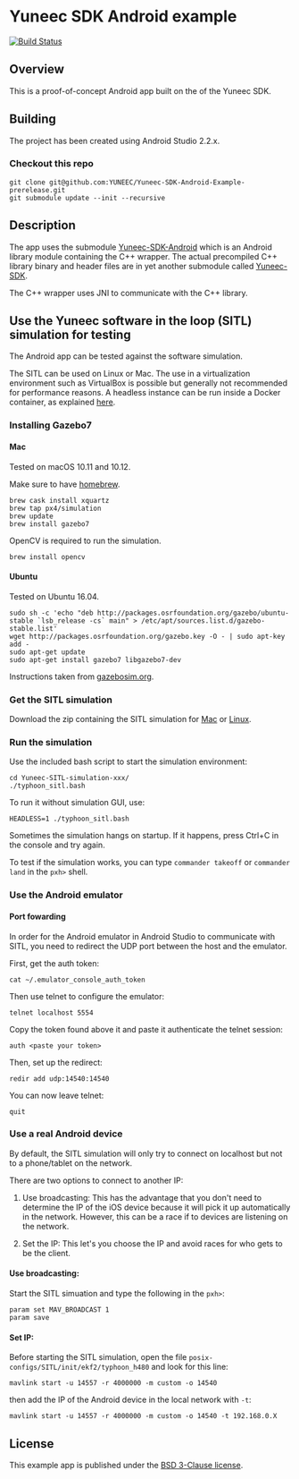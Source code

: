 # Yuneec SDK Android example

[![Build Status](https://travis-ci.com/YUNEEC/Yuneec-SDK-Android-Example.svg?token=5772mkLLvKwYKBhk4s9n&branch=master)](https://travis-ci.com/YUNEEC/Yuneec-SDK-Android-Example)

## Overview

This is a proof-of-concept Android app built on the of the Yuneec SDK.

## Building

The project has been created using Android Studio 2.2.x.

### Checkout this repo

```
git clone git@github.com:YUNEEC/Yuneec-SDK-Android-Example-prerelease.git
git submodule update --init --recursive
```

## Description

The app uses the submodule [Yuneec-SDK-Android](https://github.com/YUNEEC/Yuneec-SDK-Android) which is an Android library module containing the C++ wrapper. The actual precompiled C++ library binary and header files are in yet another submodule called [Yuneec-SDK](https://github.com/YUNEEC/Yuneec-SDK).

The C++ wrapper uses JNI to communicate with the C++ library.

## Use the Yuneec software in the loop (SITL) simulation for testing

The Android app can be tested against the software simulation.

The SITL can be used on Linux or Mac. The use in a virtualization environment such as VirtualBox is possible but generally not recommended for performance reasons. A headless instance can be run inside a Docker container, as explained [here](sitl).

### Installing Gazebo7

#### Mac

Tested on macOS 10.11 and 10.12.

Make sure to have [homebrew](http://brew.sh).

```
brew cask install xquartz
brew tap px4/simulation
brew update
brew install gazebo7
```
OpenCV is required to run the simulation.
```
brew install opencv
```

#### Ubuntu

Tested on Ubuntu 16.04.

```
sudo sh -c 'echo "deb http://packages.osrfoundation.org/gazebo/ubuntu-stable `lsb_release -cs` main" > /etc/apt/sources.list.d/gazebo-stable.list'
wget http://packages.osrfoundation.org/gazebo.key -O - | sudo apt-key add -
sudo apt-get update
sudo apt-get install gazebo7 libgazebo7-dev
```

Instructions taken from [gazebosim.org](http://gazebosim.org/tutorials?tut=install_ubuntu&ver=7.0&cat=install).

### Get the SITL simulation

Download the zip containing the SITL simulation for [Mac](https://s3.eu-central-1.amazonaws.com/08f61bbd-8958-433e-8e83-5d79160fa0be/sitl/latest/Yuneec-SITL-Simulation-macOS.zip) or [Linux](https://s3.eu-central-1.amazonaws.com/08f61bbd-8958-433e-8e83-5d79160fa0be/sitl/latest/Yuneec-SITL-Simulation-Linux.zip).

### Run the simulation

Use the included bash script to start the simulation environment:

```
cd Yuneec-SITL-simulation-xxx/
./typhoon_sitl.bash
```

To run it without simulation GUI, use:

```
HEADLESS=1 ./typhoon_sitl.bash
```

Sometimes the simulation hangs on startup. If it happens, press Ctrl+C in the console and try again.

To test if the simulation works, you can type `commander takeoff` or `commander land` in the `pxh>` shell.

### Use the Android emulator

#### Port fowarding

In order for the Android emulator in Android Studio to communicate with SITL, you need to redirect the UDP port between the host and the emulator.


First, get the auth token:
```
cat ~/.emulator_console_auth_token
```

Then use telnet to configure the emulator:
```
telnet localhost 5554
```

Copy the token found above it and paste it authenticate the telnet session:
```
auth <paste your token>
```

Then, set up the redirect:
```
redir add udp:14540:14540
```

You can now leave telnet:
```
quit
```

### Use a real Android device

By default, the SITL simulation will only try to connect on localhost but not to a phone/tablet on the network.

There are two options to connect to another IP:

1. Use broadcasting: This has the advantage that you don't need to determine the IP of the iOS device because it will pick it up automatically in the network. However, this can be a race if to devices are listening on the network.

2. Set the IP: This let's you choose the IP and avoid races for who gets to be the client.

#### Use broadcasting:

Start the SITL simuation and type the following in the `pxh>`:

```
param set MAV_BROADCAST 1
param save
```

#### Set IP:

Before starting the SITL simulation, open the file `posix-configs/SITL/init/ekf2/typhoon_h480` and look for this line:

```
mavlink start -u 14557 -r 4000000 -m custom -o 14540
```

then add the IP of the Android device in the local network with `-t`:
```
mavlink start -u 14557 -r 4000000 -m custom -o 14540 -t 192.168.0.X
```

## License

This example app is published under the [BSD 3-Clause license](LICENSE).

